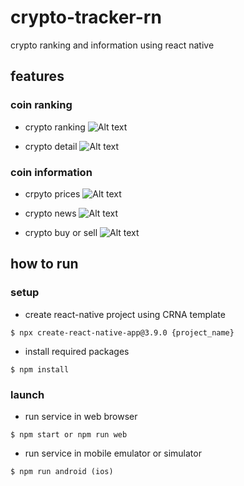 # crypto-tracker-rn

crypto ranking and information using react native

## features

### coin ranking

-   crypto ranking
    ![Alt text](https://github.com/toweringcloud/crypto-ranking-rn/blob/main/demo/snapshot0.png?raw=true)

-   crypto detail
    ![Alt text](https://github.com/toweringcloud/crypto-ranking-rn/blob/main/demo/snapshot1.png?raw=true)

### coin information

-   crpyto prices
    ![Alt text](https://github.com/toweringcloud/crypto-ranking-rn/blob/main/demo/snapshot2.png?raw=true)

-   crypto news
    ![Alt text](https://github.com/toweringcloud/crypto-ranking-rn/blob/main/demo/snapshot3.png?raw=true)

-   crypto buy or sell
    ![Alt text](https://github.com/toweringcloud/crypto-ranking-rn/blob/main/demo/snapshot4.png?raw=true)

## how to run

### setup

-   create react-native project using CRNA template

```
$ npx create-react-native-app@3.9.0 {project_name}
```

-   install required packages

```
$ npm install
```

### launch

-   run service in web browser

```
$ npm start or npm run web
```

-   run service in mobile emulator or simulator

```
$ npm run android (ios)
```
